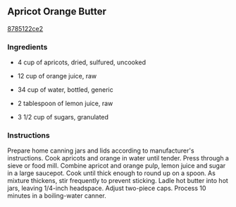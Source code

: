 ## Apricot Orange Butter

[8785122ce2](http://www.food.com/recipe/apricot-orange-butter-439691)

### Ingredients

 - 4 cup of apricots, dried, sulfured, uncooked

 - 12 cup of orange juice, raw

 - 34 cup of water, bottled, generic

 - 2 tablespoon of lemon juice, raw

 - 3 1/2 cup of sugars, granulated

### Instructions

Prepare home canning jars and lids according to manufacturer's instructions. Cook apricots and orange in water until tender. Press through a sieve or food mill. Combine apricot and orange pulp, lemon juice and sugar in a large saucepot. Cook until thick enough to round up on a spoon. As mixture thickens, stir frequently to prevent sticking. Ladle hot butter into hot jars, leaving 1/4-inch headspace. Adjust two-piece caps. Process 10 minutes in a boiling-water canner.